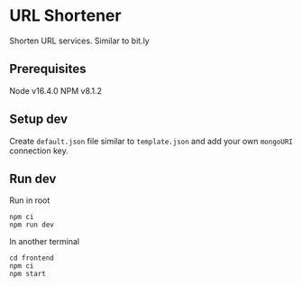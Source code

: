 # URL Shortener

Shorten URL services. Similar to bit.ly

## Prerequisites

Node v16.4.0
NPM v8.1.2

## Setup dev

Create `default.json` file similar to `template.json` and add your own `mongoURI` connection key.

## Run dev

Run in root
```
npm ci
npm run dev
```

In another terminal
```
cd frontend
npm ci
npm start
```
